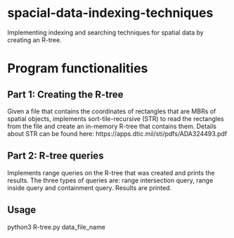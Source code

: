 # spacial-data-indexing-techniques
Implementing indexing and searching techniques for spatial data by creating an R-tree.
<br>
<h1>Program functionalities</h1>

<p><h2>Part 1: Creating the R-tree</h2>
Given a file that contains the coordinates of rectangles that are MBRs of spatial objects, implements sort-tile-recursive (STR) to read the rectangles from the file and create an in-memory R-tree that contains them. Details about STR can be found here: <a>https://apps.dtic.mil/sti/pdfs/ADA324493.pdf</a> 
</p>

<p><h2>Part 2: R-tree queries</h2>
Implements range queries on the R-tree that was created and prints the results. The three types of queries are: range intersection query, range inside query and containment query. Results are printed.
</p>

<p><h2>Usage</h2>
python3 R-tree.py data_file_name
</p>
